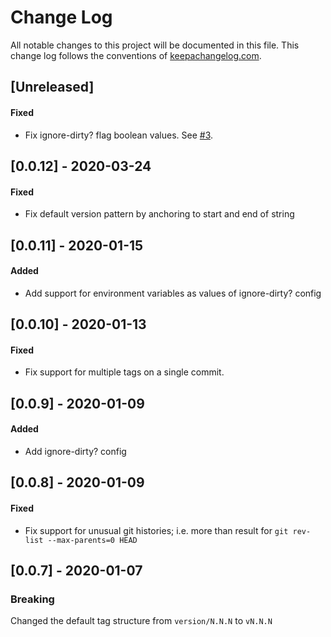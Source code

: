# Change Log
All notable changes to this project will be documented in this file. This change log follows the conventions of [keepachangelog.com](http://keepachangelog.com/).

## [Unreleased]

#### Fixed

- Fix ignore-dirty? flag boolean values. See [#3](https://github.com/day8/lein-git-inject/issues/3).

## [0.0.12] - 2020-03-24

#### Fixed

- Fix default version pattern by anchoring to start and end of string

## [0.0.11] - 2020-01-15

#### Added

- Add support for environment variables as values of ignore-dirty? config

## [0.0.10] - 2020-01-13

#### Fixed

- Fix support for multiple tags on a single commit. 

## [0.0.9] - 2020-01-09

#### Added

- Add ignore-dirty? config

## [0.0.8] - 2020-01-09

#### Fixed

- Fix support for unusual git histories; i.e. more than result for
  `git rev-list --max-parents=0 HEAD`

## [0.0.7] - 2020-01-07

### Breaking 

Changed the default tag structure from `version/N.N.N` to `vN.N.N`
